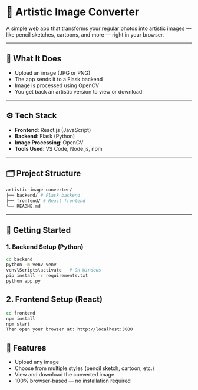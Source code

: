 # 🎨 Artistic Image Converter

A simple web app that transforms your regular photos into artistic images — like pencil sketches, cartoons, and more — right in your browser.

---

## 📸 What It Does

- Upload an image (JPG or PNG)  
- The app sends it to a Flask backend  
- Image is processed using OpenCV  
- You get back an artistic version to view or download  

---

## ⚙️ Tech Stack

- **Frontend**: React.js (JavaScript)  
- **Backend**: Flask (Python)  
- **Image Processing**: OpenCV  
- **Tools Used**: VS Code, Node.js, npm  

---

## 🗂️ Project Structure
```bash
artistic-image-converter/
├── backend/ # Flask backend
├── frontend/ # React frontend
└── README.md
```

---

## 🚀 Getting Started

### 1. Backend Setup (Python)

```bash
cd backend
python -m venv venv
venv\Scripts\activate   # On Windows
pip install -r requirements.txt
python app.py
```

## 2. Frontend Setup (React)
```bash
cd frontend
npm install
npm start
Then open your browser at: http://localhost:3000
```

## 🧪 Features

- Upload any image
- Choose from multiple styles (pencil sketch, cartoon, etc.)
- View and download the converted image
- 100% browser-based — no installation required
```
